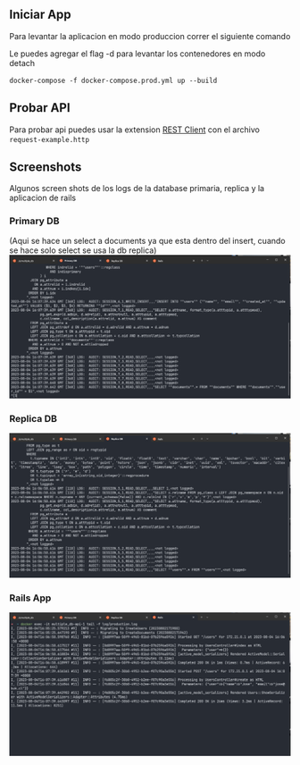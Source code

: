 ## Iniciar App
Para levantar la aplicacion en modo produccion correr el siguiente comando

Le puedes agregar el flag -d para levantar los contenedores en modo detach

```
docker-compose -f docker-compose.prod.yml up --build
```

## Probar API
Para probar api puedes usar la extension [REST Client](https://marketplace.visualstudio.com/items?itemName=humao.rest-client) con el archivo `request-example.http`

## Screenshots
Algunos screen shots de los logs de la database primaria, replica y la aplicacion de rails

### Primary DB
(Aqui se hace un select a documents ya que esta dentro del insert, cuando se hace solo select se usa la db replica)
![image info](./docs/primary-logs.png)

### Replica DB
![image info](./docs/replica-logs.png)

### Rails App
![image info](./docs/rails-logs.png)

